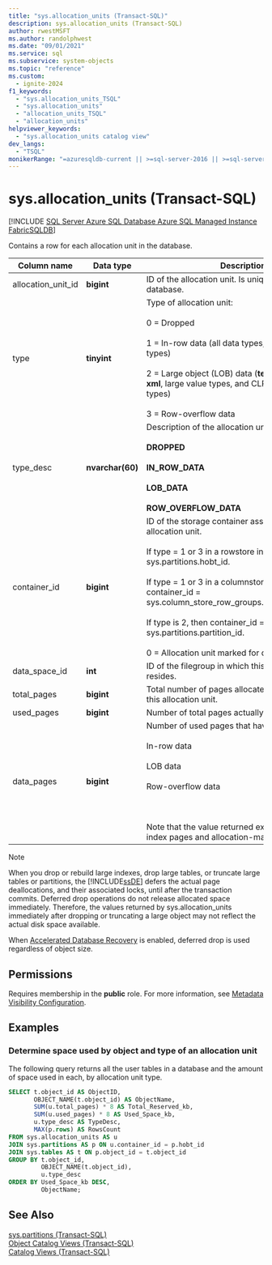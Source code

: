 ```yaml
---
title: "sys.allocation_units (Transact-SQL)"
description: sys.allocation_units (Transact-SQL)
author: rwestMSFT
ms.author: randolphwest
ms.date: "09/01/2021"
ms.service: sql
ms.subservice: system-objects
ms.topic: "reference"
ms.custom:
  - ignite-2024
f1_keywords:
  - "sys.allocation_units_TSQL"
  - "sys.allocation_units"
  - "allocation_units_TSQL"
  - "allocation_units"
helpviewer_keywords:
  - "sys.allocation_units catalog view"
dev_langs:
  - "TSQL"
monikerRange: "=azuresqldb-current || >=sql-server-2016 || >=sql-server-linux-2017 || =azuresqldb-mi-current || =fabric"
---
```

# sys.allocation_units (Transact-SQL)
[!INCLUDE [SQL Server Azure SQL Database Azure SQL Managed Instance FabricSQLDB](../../includes/applies-to-version/sql-asdb-asdbmi-fabricsqldb.md)]

  Contains a row for each allocation unit in the database.  
  
|Column name|Data type|Description|  
|-----------------|---------------|-----------------|  
|allocation_unit_id|**bigint**|ID of the allocation unit. Is unique within a database.|  
|type|**tinyint**|Type of allocation unit:<br /><br /> 0 = Dropped<br /><br /> 1 = In-row data (all data types, except LOB data types)<br /><br /> 2 = Large object (LOB) data (**text**, **ntext**, **image**, **xml**, large value types, and CLR user-defined types)<br /><br /> 3 = Row-overflow data|  
|type_desc|**nvarchar(60)**|Description of the allocation unit type:<br /><br /> **DROPPED**<br /><br /> **IN_ROW_DATA**<br /><br /> **LOB_DATA**<br /><br /> **ROW_OVERFLOW_DATA**|  
|container_id|**bigint**|ID of the storage container associated with the allocation unit.<br /><br /> If type = 1 or 3 in a rowstore index container_id = sys.partitions.hobt_id.<br /><br /> If type = 1 or 3 in a columnstore index, container_id = sys.column_store_row_groups.delta_store_hobt_id.<br /><br /> If type is 2, then container_id = sys.partitions.partition_id.<br /><br /> 0 = Allocation unit marked for deferred drop|  
|data_space_id|**int**|ID of the filegroup in which this allocation unit resides.|  
|total_pages|**bigint**|Total number of pages allocated or reserved by this allocation unit.|  
|used_pages|**bigint**|Number of total pages actually in use.|  
|data_pages|**bigint**|Number of used pages that have:<br /><br /> In-row data<br /><br /> LOB data<br /><br /> Row-overflow data<br /><br /> <br /><br /> Note that the value returned excludes internal index pages and allocation-management pages.|  
  
> [!NOTE]  
>  When you drop or rebuild large indexes, drop large tables, or truncate large tables or partitions, the [!INCLUDE[ssDE](../../includes/ssde-md.md)] defers the actual page deallocations, and their associated locks, until after the transaction commits. Deferred drop operations do not release allocated space immediately. Therefore, the values returned by sys.allocation_units immediately after dropping or truncating a large object may not reflect the actual disk space available.
>
>  When [Accelerated Database Recovery](../../relational-databases/accelerated-database-recovery-concepts.md) is enabled, deferred drop is used regardless of object size.
  
## Permissions  
 Requires membership in the **public** role. For more information, see [Metadata Visibility Configuration](../../relational-databases/security/metadata-visibility-configuration.md).  

## Examples
  
### Determine space used by object and type of an allocation unit

The following query returns all the user tables in a database and the amount of space used in each, by allocation unit type.

  
```sql
SELECT t.object_id AS ObjectID,
       OBJECT_NAME(t.object_id) AS ObjectName,
       SUM(u.total_pages) * 8 AS Total_Reserved_kb,
       SUM(u.used_pages) * 8 AS Used_Space_kb,
       u.type_desc AS TypeDesc,
       MAX(p.rows) AS RowsCount
FROM sys.allocation_units AS u
JOIN sys.partitions AS p ON u.container_id = p.hobt_id
JOIN sys.tables AS t ON p.object_id = t.object_id
GROUP BY t.object_id,
         OBJECT_NAME(t.object_id),
         u.type_desc
ORDER BY Used_Space_kb DESC,
         ObjectName;

```  

## See Also  
 [sys.partitions &#40;Transact-SQL&#41;](../../relational-databases/system-catalog-views/sys-partitions-transact-sql.md)   
 [Object Catalog Views &#40;Transact-SQL&#41;](../../relational-databases/system-catalog-views/object-catalog-views-transact-sql.md)   
 [Catalog Views &#40;Transact-SQL&#41;](../../relational-databases/system-catalog-views/catalog-views-transact-sql.md)  
  
  
